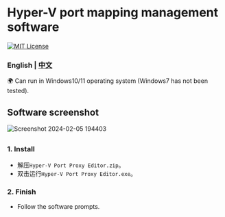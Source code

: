 # Hyper-V port mapping management software
[![MIT License](https://img.shields.io/badge/license-MIT-blue.svg?style=flat)](http://choosealicense.com/licenses/mit/)

### English  | [中文](README-CN.md)

🌍 Can run in Windows10/11 operating system (Windows7 has not been tested).

## Software screenshot
![Screenshot 2024-02-05 194403](https://github.com/YF-Eternal/Hyper-V-Port-Proxy-Editor/assets/97782472/d289fe50-a201-45f4-b993-22c97f3b2971)


##
### 1. Install
* 解压`Hyper-V Port Proxy Editor.zip`。
* 双击运行`Hyper-V Port Proxy Editor.exe`。

### 2. Finish
* Follow the software prompts.
